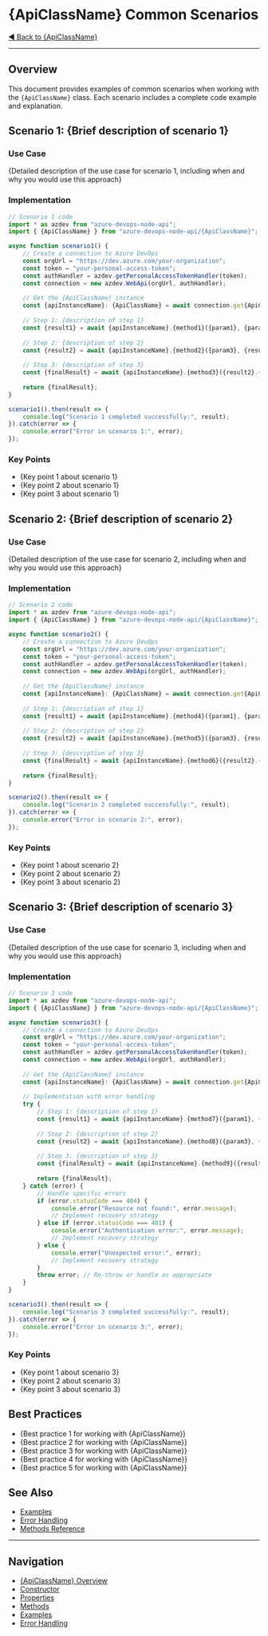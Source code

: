# {ApiClassName} Common Scenarios

[◀ Back to {ApiClassName}](./README.md)

---

## Overview

This document provides examples of common scenarios when working with the `{ApiClassName}` class. Each scenario includes a complete code example and explanation.

## Scenario 1: {Brief description of scenario 1}

### Use Case

{Detailed description of the use case for scenario 1, including when and why you would use this approach}

### Implementation

```typescript
// Scenario 1 code
import * as azdev from "azure-devops-node-api";
import { {ApiClassName} } from "azure-devops-node-api/{ApiClassName}";

async function scenario1() {
    // Create a connection to Azure DevOps
    const orgUrl = "https://dev.azure.com/your-organization";
    const token = "your-personal-access-token";
    const authHandler = azdev.getPersonalAccessTokenHandler(token);
    const connection = new azdev.WebApi(orgUrl, authHandler);
    
    // Get the {ApiClassName} instance
    const {apiInstanceName}: {ApiClassName} = await connection.get{ApiClassName}();
    
    // Step 1: {description of step 1}
    const {result1} = await {apiInstanceName}.{method1}({param1}, {param2});
    
    // Step 2: {description of step 2}
    const {result2} = await {apiInstanceName}.{method2}({param3}, {result1}.{property});
    
    // Step 3: {description of step 3}
    const {finalResult} = await {apiInstanceName}.{method3}({result2}.{property});
    
    return {finalResult};
}

scenario1().then(result => {
    console.log("Scenario 1 completed successfully:", result);
}).catch(error => {
    console.error("Error in scenario 1:", error);
});
```

### Key Points

- {Key point 1 about scenario 1}
- {Key point 2 about scenario 1}
- {Key point 3 about scenario 1}

## Scenario 2: {Brief description of scenario 2}

### Use Case

{Detailed description of the use case for scenario 2, including when and why you would use this approach}

### Implementation

```typescript
// Scenario 2 code
import * as azdev from "azure-devops-node-api";
import { {ApiClassName} } from "azure-devops-node-api/{ApiClassName}";

async function scenario2() {
    // Create a connection to Azure DevOps
    const orgUrl = "https://dev.azure.com/your-organization";
    const token = "your-personal-access-token";
    const authHandler = azdev.getPersonalAccessTokenHandler(token);
    const connection = new azdev.WebApi(orgUrl, authHandler);
    
    // Get the {ApiClassName} instance
    const {apiInstanceName}: {ApiClassName} = await connection.get{ApiClassName}();
    
    // Step 1: {description of step 1}
    const {result1} = await {apiInstanceName}.{method4}({param1}, {param2});
    
    // Step 2: {description of step 2}
    const {result2} = await {apiInstanceName}.{method5}({param3}, {result1}.{property});
    
    // Step 3: {description of step 3}
    const {finalResult} = await {apiInstanceName}.{method6}({result2}.{property});
    
    return {finalResult};
}

scenario2().then(result => {
    console.log("Scenario 2 completed successfully:", result);
}).catch(error => {
    console.error("Error in scenario 2:", error);
});
```

### Key Points

- {Key point 1 about scenario 2}
- {Key point 2 about scenario 2}
- {Key point 3 about scenario 2}

## Scenario 3: {Brief description of scenario 3}

### Use Case

{Detailed description of the use case for scenario 3, including when and why you would use this approach}

### Implementation

```typescript
// Scenario 3 code
import * as azdev from "azure-devops-node-api";
import { {ApiClassName} } from "azure-devops-node-api/{ApiClassName}";

async function scenario3() {
    // Create a connection to Azure DevOps
    const orgUrl = "https://dev.azure.com/your-organization";
    const token = "your-personal-access-token";
    const authHandler = azdev.getPersonalAccessTokenHandler(token);
    const connection = new azdev.WebApi(orgUrl, authHandler);
    
    // Get the {ApiClassName} instance
    const {apiInstanceName}: {ApiClassName} = await connection.get{ApiClassName}();
    
    // Implementation with error handling
    try {
        // Step 1: {description of step 1}
        const {result1} = await {apiInstanceName}.{method7}({param1}, {param2});
        
        // Step 2: {description of step 2}
        const {result2} = await {apiInstanceName}.{method8}({param3}, {result1}.{property});
        
        // Step 3: {description of step 3}
        const {finalResult} = await {apiInstanceName}.{method9}({result2}.{property});
        
        return {finalResult};
    } catch (error) {
        // Handle specific errors
        if (error.statusCode === 404) {
            console.error("Resource not found:", error.message);
            // Implement recovery strategy
        } else if (error.statusCode === 401) {
            console.error("Authentication error:", error.message);
            // Implement recovery strategy
        } else {
            console.error("Unexpected error:", error);
            // Implement recovery strategy
        }
        throw error; // Re-throw or handle as appropriate
    }
}

scenario3().then(result => {
    console.log("Scenario 3 completed successfully:", result);
}).catch(error => {
    console.error("Error in scenario 3:", error);
});
```

### Key Points

- {Key point 1 about scenario 3}
- {Key point 2 about scenario 3}
- {Key point 3 about scenario 3}

## Best Practices

- {Best practice 1 for working with {ApiClassName}}
- {Best practice 2 for working with {ApiClassName}}
- {Best practice 3 for working with {ApiClassName}}
- {Best practice 4 for working with {ApiClassName}}
- {Best practice 5 for working with {ApiClassName}}

## See Also

- [Examples](./examples.md)
- [Error Handling](./error-handling.md)
- [Methods Reference](./methods/README.md)

---

## Navigation

- [{ApiClassName} Overview](./README.md)
- [Constructor](./constructor.md)
- [Properties](./properties.md)
- [Methods](./methods/README.md)
- [Examples](./examples.md)
- [Error Handling](./error-handling.md) 